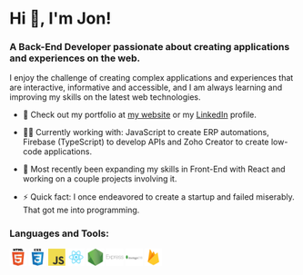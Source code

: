 <h1 align="left">Hi 👋, I'm Jon!</h1>
<h3 align="left">A Back-End Developer passionate about creating applications and experiences on the web.</h3>
<p>I enjoy the challenge of creating complex applications and experiences that are interactive, informative and accessible, and I am always learning and improving my skills on the latest web technologies.</p>
<!-- <img align="right" width="300" src="https://64.media.tumblr.com/7e71f3316e44417e20e10ea3620c6a76/tumblr_my8dm6J64M1ro8ysbo1_500.gifv"> -->

- 👨 Check out my portfolio at [my website](https://moraesjon.github.io/cv-my-website/) or my [LinkedIn](https://linkedin.com/in/moraesjonathan) profile.

- 👨‍💻 Currently working with: JavaScript to create ERP automations, Firebase (TypeScript) to develop APIs and Zoho Creator to create low-code applications.

- 🌱 Most recently been expanding my skills in Front-End with React and working on a couple projects involving it.

<!-- - 📄 My resume can be found [here](https://www.linkedin.com/resume-builder/urn:li:fs_memberResume:21062681/). -->

- ⚡ Quick fact: I once endeavored to create a startup and failed miserably. That got me into programming.

<h3 align="left">Languages and Tools:</h3>

<code><img height="30" src="https://raw.githubusercontent.com/github/explore/80688e429a7d4ef2fca1e82350fe8e3517d3494d/topics/html/html.png"></code>
<code><img height="30" src="https://raw.githubusercontent.com/github/explore/80688e429a7d4ef2fca1e82350fe8e3517d3494d/topics/css/css.png"></code>
<code><img height="30" src="https://raw.githubusercontent.com/github/explore/80688e429a7d4ef2fca1e82350fe8e3517d3494d/topics/javascript/javascript.png"></code>
<code><img height="30" src="https://raw.githubusercontent.com/github/explore/80688e429a7d4ef2fca1e82350fe8e3517d3494d/topics/react/react.png"></code>
<code><img height="30" src="https://raw.githubusercontent.com/github/explore/80688e429a7d4ef2fca1e82350fe8e3517d3494d/topics/nodejs/nodejs.png"></code>
<code><img height="30" src="https://raw.githubusercontent.com/github/explore/80688e429a7d4ef2fca1e82350fe8e3517d3494d/topics/express/express.png"></code>
<code><img height="30" src="https://raw.githubusercontent.com/github/explore/80688e429a7d4ef2fca1e82350fe8e3517d3494d/topics/mongodb/mongodb.png"></code>
<code><img height="30" src="https://raw.githubusercontent.com/github/explore/80688e429a7d4ef2fca1e82350fe8e3517d3494d/topics/firebase/firebase.png"></code>

